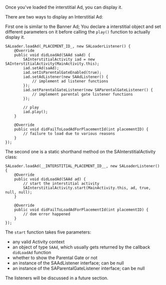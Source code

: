 Once you've loaded the interstitial Ad, you can display it. 

There are two ways to display an Interstitial Ad:

First one is similar to the Banner Ad; You declare a interstitial object and set different parameters on it before calling the `play()` function to actually display it.

```
SALoader.loadAd(_PLACEMENT_ID_, new SALoaderListener() {
    @Override
    public void didLoadAd(SAAd saAd) {
    	SAInterstitialActivity iad = new SAInterstitialActivity(MainActivity.this);
        iad.setAd(saAd);
        iad.setIsParentalGateEnabled(true);
        iad.setAdListener(new SAAdListener() {
        	// implement ad listener functions
        });
        iad.setParentalGateListener(new SAParentalGateListener() {
        	// implement parental gate listener functions
        });
        
        // play
        iad.play();
    }

    @Override
    public void didFailToLoadAdForPlacementId(int placementID) {
    	// failure to load due to various reasons
    }
});

```

The second one is a static shorthand method on the SAInterstitialActivity class:

```
SALoader.loadAd(__INTERSTITIAL_PLACEMENT_ID__, new SALoaderListener() {
	@Override
	public void didLoadAd(SAAd ad) {
     	// start the interstitial activity
    	SAInterstitialActivity.start(MainActivity.this, ad, true, null, null);
    }

    @Override
    public void didFailToLoadAdForPlacementId(int placementID) {
        // dom error happened
    }
});

```

The `start` function takes five parameters:

 * any valid Activity context
 * an object of type `SAAd`, which usually gets returned by the callback `didLoadAd` function
 * whether to show the Parental Gate or not
 * an instance of the SAAdListener interface; can be null
 * an instance of the SAParentalGateListener interface; can be null

The listeners will be discussed in a future section.
